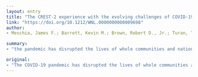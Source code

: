 ```yaml
---
layout: entry
title: "The CREST-2 experience with the evolving challenges of COVID-19: A clinical trial in a pandemic"
link: "https://doi.org/10.1212/WNL.0000000000009698"
author:
- Meschia, James F.; Barrett, Kevin M.; Brown, Robert D., Jr.; Turan, Tanya N.; Howard, Virginia J.; Voeks, Jenifer H.; Lal, Brajesh K.; Howard, George; Brott, Thomas G.

summary:
- "the pandemic has disrupted the lives of whole communities and nations. The multinational multinational multicenter National Institute of Neurological Disorders and Stroke (NINDS) Carotid Revascularization and Medical Management for Asymptomatic Carotitis Trial (CREST-2) stroke prevention trial experienced the effects. There is an ethical obligation to the patients to protect their health while taking every feasible step to ensure that the goals of the trial are successfully met."

original:
- "The COVID-19 pandemic has disrupted the lives of whole communities and nations. The multinational multicenter National Institute of Neurological Disorders and Stroke (NINDS) Carotid Revascularization and Medical Management for Asymptomatic Carotid Stenosis Trial (CREST-2) stroke prevention trial rapidly experienced the effects of the pandemic, and had to temporarily suspend new enrollments and shift patient follow-up activities from in-person clinic visits to telephone contacts. There is an ethical obligation to the patients to protect their health while taking every feasible step to ensure that the goals of the trial are successfully met. Here we describe the effects of the pandemic on the trial and steps that are being taken to mitigate the effects of the pandemic so that trial objectives can be met."
---
```



